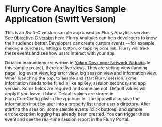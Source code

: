 # Flurry Core Anayltics Sample Application (Swift Version)

This is an Swift-C version sample app based on Flurry Anayltics service. See [Objective-C version](https://github.com/flurrydev/Flurry-iOS-core-analytics-sample-ObjC) here. Flurry Analtyics can help developers to know their audience better. Developers can create custom events -- for example, making a purchase, hitting a button, or tapping on a link. Flurry will track these events and see how users interact with your app.  <br/>

Detailed instructions are written in [Yahoo Developer Network Website](https://developer.yahoo.com/flurry/docs/analytics/gettingstarted/events/ios/). In this sample project, there are five views. They are setting view (landing page), log event view, log error view, log session view and information view. When luanching the app, to enable and start Flurry session, some information needs to be filled in like apiKey, session seconds, and app version. Some fields are required and some are not. Default values will apply if you leave it blank. Default values are stored in FlurryCoreConfig.plist in the app bundle. The app will also save the information input by user into a property list under user's directory. After starting the seesion, some sample events (click buttons) and sample error/exception logging has already been created. You can trigger these event and see the real-time session report in the Flurry Portal.
